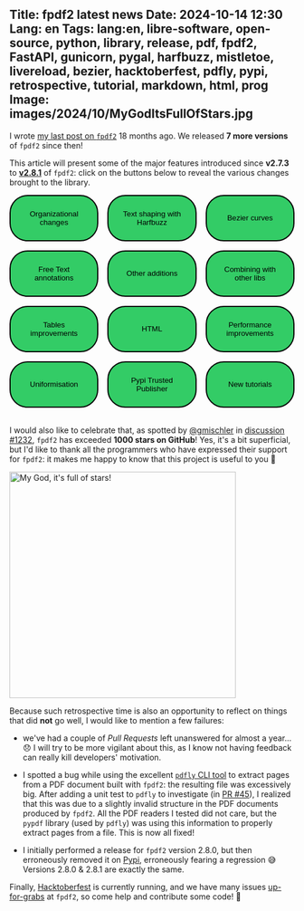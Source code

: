 Title: fpdf2 latest news
Date: 2024-10-14 12:30
Lang: en
Tags: lang:en, libre-software, open-source, python, library, release, pdf, fpdf2, FastAPI, gunicorn, pygal, harfbuzz, mistletoe, livereload, bezier, hacktoberfest, pdfly, pypi, retrospective, tutorial, markdown, html, prog
Image: images/2024/10/MyGodItsFullOfStars.jpg
---
I wrote [my last post on `fpdf2`](tag/fpdf2.html) 18 months ago.
We released **7 more versions** of `fpdf2` since then!

This article will present some of the major features introduced since **v2.7.3** to [**v2.8.1**](https://github.com/py-pdf/fpdf2/releases/tag/2.8.1) of `fpdf2`:
click on the buttons below to reveal the various changes brought to the library.

<dialog id="org-changes">

`fpdf2` joined the [**@py-pdf** GitHub organization](https://py-pdf.github.io/), that also hosts [pypdf](https://github.com/py-pdf/pypdf), [PyPDF-Builder](https://github.com/py-pdf/PyPDF-Builder), [pdfly](https://github.com/py-pdf/pdfly) and [pypdf_table_extraction](https://github.com/py-pdf/pypdf_table_extraction).
The reasons for this move were detailed in [discussion #752](https://github.com/py-pdf/fpdf2/discussions/752).

![py-pdf logo](https://py-pdf.github.io/images/pypdf-snake.png)

`fpdf2` also welcomes two new maintainers: **Anderson Herzogenrath da Costa** ([@andersonhc](https://github.com/andersonhc)) and **Georg Mischler** ([@gmischler](https://github.com/gmischler)).
More details about them in [discussion #896](https://github.com/py-pdf/fpdf2/discussions/896) & [discussion #898](https://github.com/py-pdf/fpdf2/discussions/898).

  <form method="dialog"><button>Close</button></form>
</dialog>

<dialog id="text-shaping">

A new [`FPDF.set_text_shaping()`](https://py-pdf.github.io/fpdf2/fpdf/fpdf.html#fpdf.fpdf.FPDF.set_text_shaping) method has been introduced to perform text shaping using **Harfbuzz**, thanks to [@andersonhc](https://github.com/andersonhc): [documentation page on **text shaping**](https://py-pdf.github.io/fpdf2/TextShaping.html).

![Text shaping in fpdf2](https://py-pdf.github.io/fpdf2/text-shaping-ligatures.png)

  <form method="dialog"><button>Close</button></form>
</dialog>

<dialog id="bezier-curves">

Previously only supported when [rendering SVG images](https://py-pdf.github.io/fpdf2/SVG.html),
quadratic & cubic Bezier curves can now be directly rendered using the new **`FPDF.bezier()`** method, thanks to [@awmc000](https://github.com/awmc000): [documentation on Bezier curves](https://py-pdf.github.io/fpdf2/Shapes.html#bezier-curve).

![Quadratic & cubic Bezier curves with fpdf2](https://py-pdf.github.io/fpdf2/bezier-chaining.png)

  <form method="dialog"><button>Close</button></form>
</dialog>

<dialog id="free-text-annotations">

Support for **Free Text annotations** was added by [@MarekT0v](https://github.com/MarekT0v) in [PR #1039](https://github.com/py-pdf/fpdf2/pull/1039) : [documentation on Free Text annotations](https://py-pdf.github.io/fpdf2/Annotations.html#free-text-annotations).

![Free Text annotations with fpdf2](https://py-pdf.github.io/fpdf2/free-text-annotation.png)

  <form method="dialog"><button>Close</button></form>
</dialog>

<dialog id="other-additions">

+ new method [**`text_columns()`**](https://py-pdf.github.io/fpdf2/fpdf/fpdf.html#fpdf.fpdf.FPDF.text_columns), contributed by [@gmischler](https://github.com/gmischler), allowing to render text within a single or multiple columns, including height balancing: [documentation page](https://py-pdf.github.io/fpdf2/TextColumns.html).
+ new **AES-256 encryption**, thanks to [@andersonhc](https://github.com/andersonhc) in [PR #872](https://github.com/py-pdf/fpdf2/pull/872): [documentation page](https://py-pdf.github.io/fpdf2/Encryption.html#encryption-method).
+ new method [**`FPDF.mirror()`**](https://py-pdf.github.io/fpdf2/fpdf/fpdf.html#fpdf.fpdf.FPDF.mirror), contributed by [@sebastiantia](https://github.com/sebastiantia): _cf._ [documentation page on transformations](https://py-pdf.github.io/fpdf2/Transformations.html).
+ improvement regarding the **embedding of SVG images**: support for `<image>`, `<defs>` and `<clipPath>` tags anywhere in the document, and for `<path>` children of `<clipPath>`.
+ [`FPDF.multi_cell()`](https://py-pdf.github.io/fpdf2/fpdf/fpdf.html#fpdf.fpdf.FPDF.multi_cell) has a new optional `center` parameter to position the cell horizontally at the center of the page.

  <form method="dialog"><button>Close</button></form>
</dialog>

<dialog id="combining-with-other-libs">

We added more guides detailing how to combine `fpdf2` with other libraries:

+ with [mistletoe](https://pypi.org/project/mistletoe/) in order to generate PDF documents from **Markdown**: [documentation page](https://py-pdf.github.io/fpdf2/CombineWithMistletoeoToUseMarkdown.html).
+ with `livereload` to enable a "watch" mode while performing PDF generation: [documentation page](https://py-pdf.github.io/fpdf2/CombineWithLivereload.html)
+ using `Pygal` to embed `graphs` and `charts`, thanks to [@ssavi-ict](https://github.com/ssavi-ict): [documentation section](https://py-pdf.github.io/fpdf2/Maths.html#using-pygal).
+ using `fpdf2` with [gunicorn](https://gunicorn.org/) ([documentation section](https://py-pdf.github.io/fpdf2/UsageInWebAPI.html#gunicorn)) or [FastAPI](https://fastapi.tiangolo.com/) ([documentation section](https://py-pdf.github.io/fpdf2/UsageInWebAPI.html#FastAPI)) - thanks to [@KamarulAdha](https://github.com/KamarulAdha).
+ using `fpdf2` with [Rough.js](https://roughjs.com/): [documentation page](https://py-pdf.github.io/fpdf2/CombineWithRoughJS.html).

  <form method="dialog"><button>Close</button></form>
</dialog>

<dialog id="tables">

Several improvements were made regarding [tables](https://py-pdf.github.io/fpdf2/Tables.html) :

* links, padding & vertical alignment in cells with `v_align`
* new parameters `gutter_height`, `gutter_width` and `wrapmode`
* control over outer border width
* allowing for multiple heading rows, and control over headings repetition over pages
* custom `cell_fill_mode` logic can now be provided
* cells that span multiple rows via the `rowspan` attribute, which can be combined with `colspan`

  <form method="dialog"><button>Close</button></form>
</dialog>

<dialog id="html">

Various improvements regarding our [basic HTML renderer](https://py-pdf.github.io/fpdf2/HTML.html):

* support for CSS page breaks properties
* support for `start` & `type` attributes of `<ol>` tags, and `type` attribute of `<ul>` tags
* `tag_styles` to control the font, color, size & indent of most HTML elements
* `li_prefix_color` to control the color of list prefixes (bullets & numbers)

  <form method="dialog"><button>Close</button></form>
</dialog>

<dialog id="performance-improvements">

* faster `FPDF.start_section()`, _cf._ [issue #1092](https://github.com/py-pdf/fpdf2/issues/1092)
* [`FPDF.multi_cell()`](https://py-pdf.github.io/fpdf2/fpdf/fpdf.html#fpdf.fpdf.FPDF.multi_cell) generates fewer PDF component objects thanks to [@mjasperse](https://github.com/mjasperse), _cf._ [PR #1048](https://github.com/py-pdf/fpdf2/pull/1048)

  <form method="dialog"><button>Close</button></form>
</dialog>

<dialog id="uniformisation">

+ [`FPDF.write_html()`](https://py-pdf.github.io/fpdf2/fpdf/fpdf.html#fpdf.fpdf.FPDF.write_html) now uses the new [`FPDF.table()`](https://py-pdf.github.io/fpdf2/Tables.html) method to render `<table>` tags.
+ font aliases are deprecated (`Arial` → `Helvetica`, `CourierNew` → `Courier`, `TimesNewRoman` → `Times`), they will be removed in a later release.
+ to improve naming consistency, the `txt` parameters of `FPDF.cell()`, `FPDF.multi_cell()`, `FPDF.text()` & `FPDF.write()` have been renamed to `text`.
+ the `split_only` optional parameter of [`FPDF.multi_cell()`](https://py-pdf.github.io/fpdf2/fpdf/fpdf.html#fpdf.fpdf.FPDF.multi_cell) has been replaced by two new distincts optional parameters: `dry_run` & `output`.
+ `fpdf.TitleStyle` has been renamed into [`fpdf.TextStyle`](https://py-pdf.github.io/fpdf2/fpdf/fonts.html#fpdf.fonts.TextStyle).
+ we removed an obscure and undocumented [feature](https://github.com/py-pdf/fpdf2/issues/1198) of [`FPDF.write_html()`](https://py-pdf.github.io/fpdf2/fpdf/fpdf.html#fpdf.fpdf.FPDF.write_html), which used to magically pass local variables as arguments.

  <form method="dialog"><button>Close</button></form>
</dialog>

<dialog id="pypi-trusted-publisher">

In order to do "our part" to contribute to a more secure Python ecosystem,
`fpdf2` releases are now performed using Pypi Trusted Publishers : [Pypi blog announcement](https://blog.pypi.org/posts/2023-04-20-introducing-trusted-publishers/).

  <form method="dialog"><button>Close</button></form>
</dialog>

<dialog id="new-tutorials">

New tutorials :

* [Polski](https://py-pdf.github.io/fpdf2/Tutorial-pl.html) thanks to [@DarekRepos](https://github.com/DarekRepos)
* Dutch: [Handleiding](https://py-pdf.github.io/fpdf2/Tutorial-nl.md) thanks to [@Polderrider](https://github.com/Polderrider)
* Khmer language: [ភាសខ្មែរ](https://py-pdf.github.io/fpdf2/Tutorial-km.html) thanks to [@kuth-chi](https://github.com/kuth-chi)
* [日本語](https://py-pdf.github.io/fpdf2/Tutorial-ja.html) thanks to [@alcnaka](https://github.com/alcnaka)
* [Indonesian](https://py-pdf.github.io/fpdf2/Tutorial-id.html) thanks to [@odhyp](https://github.com/odhyp)
* [Türkçe](https://py-pdf.github.io/fpdf2/Tutorial-tr.html), thanks to [@natgho](https://github.com/natgho)

  <form method="dialog"><button>Close</button></form>
</dialog>

<div class="grid">
  <button aria-label="Open modal with details" aria-controls="org-changes">Organizational changes</button>
  <button aria-label="Open modal with details" aria-controls="text-shaping">Text shaping with Harfbuzz</button>
  <button aria-label="Open modal with details" aria-controls="bezier-curves">Bezier curves</button>
  <button aria-label="Open modal with details" aria-controls="free-text-annotations">Free Text annotations</button>
  <button aria-label="Open modal with details" aria-controls="other-additions">Other additions</button>
  <button aria-label="Open modal with details" aria-controls="combining-with-other-libs">Combining with other libs</button>
  <button aria-label="Open modal with details" aria-controls="tables">Tables improvements</button>
  <button aria-label="Open modal with details" aria-controls="html">HTML</button>
  <button aria-label="Open modal with details" aria-controls="performance-improvements">Performance improvements</button>
  <button aria-label="Open modal with details" aria-controls="uniformisation">Uniformisation</button>
  <button aria-label="Open modal with details" aria-controls="pypi-trusted-publisher">Pypi Trusted Publisher</button>
  <button aria-label="Open modal with details" aria-controls="new-tutorials">New tutorials</button>
</div>

<br>

I would also like to celebrate that, as spotted by [@gmischler](https://github.com/gmischler) in [discussion #1232](https://github.com/py-pdf/fpdf2/discussions/1232), `fpdf2` has exceeded **1000 stars on GitHub**!
Yes, it's a bit superficial, but I'd like to thank all the programmers who have expressed their support for `fpdf2`: it makes me happy to know that this project is useful to you 🙂

<img alt="My God, it's full of stars!" src="images/2024/10/MyGodItsFullOfStars.jpg" style="width: 25rem">

<br>

Because such retrospective time is also an opportunity to reflect on things that did **not** go well,
I would like to mention a few failures:

* we've had a couple of _Pull Requests_ left unanswered for almost a year... 😞 I will try to be more vigilant about this, as I know not having feedback can really kill developers' motivation.

* I spotted a bug while using the excellent [`pdfly` CLI tool](https://github.com/py-pdf/pdfly) to extract pages from a PDF document built with `fpdf2`: the resulting file was excessively big. After adding a unit test to `pdfly` to investigate (in [PR #45](https://github.com/py-pdf/pdfly/pull/45)), I realized that this was due to a slightly invalid structure in the PDF documents produced by `fpdf2`. All the PDF readers I tested did not care, but the `pypdf` library (used by `pdfly`) was using this information to properly extract pages from a file. This is now all fixed!

* I initially performed a release for `fpdf2` version 2.8.0, but then erroneously removed it on [Pypi](https://pypi.org/), erroneously fearing a regression 😅 Versions 2.8.0 & 2.8.1 are exactly the same.

Finally, [Hacktoberfest](https://hacktoberfest.com/) is currently running, and we have many issues [up-for-grabs](https://github.com/py-pdf/fpdf2/issues?q=is%3Aissue+is%3Aopen+label%3Aup-for-grabs) at `fpdf2`, so come help and contribute some code! 🙂

<style>
dialog {
  margin: 8rem 1rem;
  padding: 1rem 2rem;
  border: 2px solid black;
  border-radius: 1rem;
}
@media (min-width:960px) {
  dialog {
    width: 60rem;
    margin-left: -30rem;
    margin-right: 0;
    left: 45%;
  }
}
dialog li { margin: .5rem 0; }
dialog img { max-height: 20rem; }
@media (min-width:768px) {
  dialog img { max-width: 25rem; }
}
.grid {
  display: grid;
  grid-template-columns: repeat(2, 1fr);
  gap: 1rem;
}
@media (min-width:768px) {
  .grid { grid-template-columns: repeat(3, 1fr); }
}
.grid button {
  background: #33cc66;
  padding: 1.5rem;
  border: 2px solid black;
  border-radius: 2rem;
  cursor: pointer;
}
</style>

<script>
document.querySelectorAll(".grid button").forEach(btn => {
  btn.onclick = () => document.getElementById(btn.getAttribute("aria-controls")).showModal();
});
</script>

<!--
Com':
* [x] https://dev.to/lucasc/fpdf2-latest-news-7pc
* [x] https://news.ycombinator.com/item?id=41838642
* [x] https://www.reddit.com/r/hacktoberfest/comments/1g3j2v1/
* [x] https://news.humancoders.com/ (submitted: published?)
* [ ] https://www.reddit.com/r/pythonnews/ (now requires access)
-->

